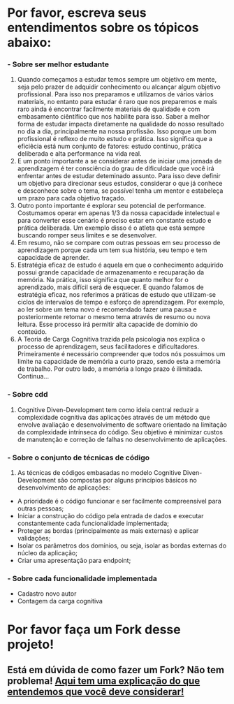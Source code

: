 # Por favor, escreva seus entendimentos sobre os tópicos abaixo:

### - Sobre ser melhor estudante

1. Quando começamos a estudar temos sempre um objetivo em mente, seja pelo prazer de adquidir conhecimento ou alcançar algum objetivo profissional. Para isso nos preparamos e utilizamos de vários vários materiais, no entanto para estudar é raro que nos preparemos e mais raro ainda é encontrar facilmente materiais de qualidade e com embasamento ciêntífico que nos habilite para isso. Saber a melhor forma de estudar impacta diretamente na qualidade do nosso resultado no dia a dia, principalmente na nossa profissão. Isso porque um bom profissional é reflexo de muito estudo e prática.  Isso significa que a eficiêcia está num conjunto de fatores: estudo contínuo, prática deliberada e alta performance na vida real. 
2. E um ponto importante a se considerar antes de iniciar uma jornada de aprendizagem é ter consciência do grau de dificuldade que você irá enfrentar antes de estudar deteminado assunto. Para isso deve definir um objetivo para direcionar seus estudos, considerar o que já conhece e desconhece sobre o tema, se possível tenha um mentor e estabeleça um prazo para cada objetivo traçado. 
3. Outro ponto importante é explorar seu potencial de performance. Costumamos operar em apenas 1/3 da nossa capacidade intelectual e para converter esse cenário é preciso estar em constante estudo e prática deliberada. Um exemplo disso é o atleta que está sempre buscando romper seus limites e se desenvolver.
4. Em resumo, não se compare com outras pessoas em seu processo de aprendizagem porque cada um tem sua história, seu tempo e tem capacidade de aprender. 
5. Estratégia eficaz de estudo é aquela em que o conhecimento adquirido possui grande capacidade de armazenamento e recuparação da memória. Na prática, isso significa que quanto melhor for o aprendizado, mais difícil será de esquecer. E quando falamos de estratégia eficaz, nos referimos a práticas de estudo que utilizam-se ciclos de intervalos de tempo e esforço de aprendizagem. Por exemplo, ao ler sobre um tema novo é recomendado fazer uma pausa e posteriormente retomar o mesmo tema através de resumo ou nova leitura. Esse processo irá permitir alta capacide de domínio do conteúdo.
6. A Teoria de Carga Cognitiva trazida pela psicologia nos explica o processo de aprendizagem, seus facilitadores e dificultadores. Primeiramente é necessário compreender que todos nós possuimos um limite na capacidade de memória a curto prazo, sendo esta a memória de trabalho. Por outro lado, a memória a longo prazo é ilimitada. 
Continua...

### - Sobre cdd
1. Cognitive Diven-Development tem como ideia central reduzir a complexidade cognitiva das aplicações através de um método que envolve avaliação e desenvolvimento de software orientado na limitação da complexidade intrínseca do código. Seu objetivo é minimizar custos de manutenção e correção de falhas no desenvolvimento de aplicações.

### - Sobre o conjunto de técnicas de código

1. As técnicas de códigos embasadas no modelo Cognitive Diven-Development são compostas por alguns princípios básicos no desenvolvimento de aplicações:
 - A prioridade é o código funcionar e ser facilmente compreensível para outras pessoas;
 - Iniciar a construção do código pela entrada de dados e executar constantemente cada funcionalidade implementada;
 - Proteger as bordas (principalmente as mais externas) e aplicar validações;
 - Isolar os parâmetros dos domínios, ou seja, isolar as bordas externas do núcleo da aplicação;    
 - Criar uma apresentação para endpoint;
 
### - Sobre cada funcionalidade implementada
 - Cadastro novo autor
 - Contagem da carga cognitiva 
# Por favor faça um Fork desse projeto!

## Está em dúvida de como fazer um Fork? Não tem problema! [Aqui tem uma explicação do que entendemos que você deve considerar!](https://docs.github.com/en/github/getting-started-with-github/fork-a-repo)
